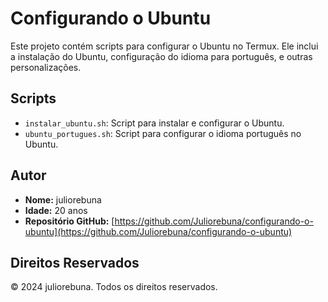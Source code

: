 # Configurando o Ubuntu

Este projeto contém scripts para configurar o Ubuntu no Termux. Ele inclui a instalação do Ubuntu, configuração do idioma para português, e outras personalizações.

## Scripts

- `instalar_ubuntu.sh`: Script para instalar e configurar o Ubuntu.
- `ubuntu_portugues.sh`: Script para configurar o idioma português no Ubuntu.

## Autor

- **Nome:** juliorebuna
- **Idade:** 20 anos
- **Repositório GitHub:** [https://github.com/Juliorebuna/configurando-o-ubuntu](https://github.com/Juliorebuna/configurando-o-ubuntu)

## Direitos Reservados

© 2024 juliorebuna. Todos os direitos reservados.


